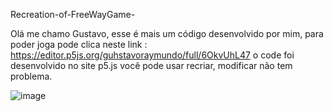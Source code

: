 Recreation-of-FreeWayGame- 

Olá me chamo Gustavo, esse é mais um código desenvolvido por mim, para poder joga pode clica neste link :
https://editor.p5js.org/guhstavoraymundo/full/6OkvUhL47
o code foi desenvolvido no site p5.js você pode usar recriar, modificar não tem problema.

![image](https://user-images.githubusercontent.com/101016174/212104343-a730cfdf-0e30-4b69-bde4-084d29adce15.png)
